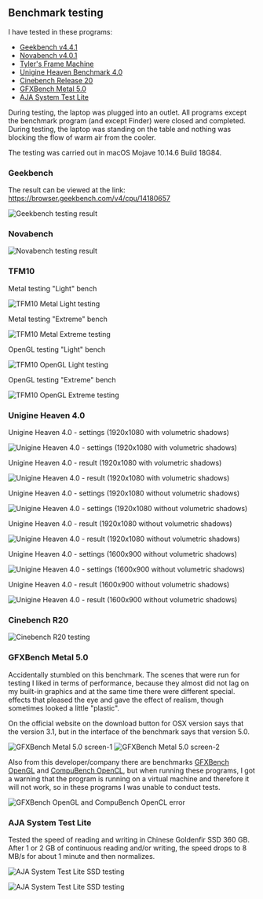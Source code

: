 ## Benchmark testing

I have tested in these programs:

* [Geekbench v4.4.1](http://www.geekbench.com/)
* [Novabench v4.0.1](https://novabench.com/)
* [Tyler's Frame Machine](https://tylemagne.github.io/TFM/)
* [Unigine Heaven Benchmark 4.0](https://benchmark.unigine.com/heaven)
* [Cinebench Release 20](https://www.maxon.net/ru/produkty/cinebench-r20-overview/)
* [GFXBench Metal 5.0](https://gfxbench.com/benchmark.jsp)
* [AJA System Test Lite](https://www.aja.com/products/aja-system-test)

During testing, the laptop was plugged into an outlet. All programs except the benchmark program (and except Finder) were closed and completed. During testing, the laptop was standing on the table and nothing was blocking the flow of warm air from the cooler.

The testing was carried out in macOS Mojave 10.14.6 Build 18G84.

### Geekbench

The result can be viewed at the link:  https://browser.geekbench.com/v4/cpu/14180657

![Geekbench testing result](https://github.com/Drovosek01/hackintosh_HP_Pavilion_15-au028ur_i5-6200U/blob/master/images/benchmarks_results_screenshots/Geekbench%20(4.4.1).png?raw=true)

### Novabench

![Novabench testing result](https://github.com/Drovosek01/hackintosh_HP_Pavilion_15-au028ur_i5-6200U/blob/master/images/benchmarks_results_screenshots/Novabench.png?raw=true)

### TFM10

Metal testing "Light" bench

![TFM10 Metal Light testing](https://github.com/Drovosek01/hackintosh_HP_Pavilion_15-au028ur_i5-6200U/blob/master/images/benchmarks_results_screenshots/tfm10%20(Metal%20Light).png?raw=true)

Metal testing "Extreme" bench

![TFM10 Metal Extreme testing](https://github.com/Drovosek01/hackintosh_HP_Pavilion_15-au028ur_i5-6200U/blob/master/images/benchmarks_results_screenshots/tfm10%20(Metal%20Extreme).png?raw=true)

OpenGL testing "Light" bench

![TFM10 OpenGL Light testing](https://github.com/Drovosek01/hackintosh_HP_Pavilion_15-au028ur_i5-6200U/blob/master/images/benchmarks_results_screenshots/tfm10%20(OpenGL%20Light).png?raw=true)

OpenGL testing "Extreme" bench

![TFM10 OpenGL Extreme testing](https://github.com/Drovosek01/hackintosh_HP_Pavilion_15-au028ur_i5-6200U/blob/master/images/benchmarks_results_screenshots/tfm10%20(OpenGL%20Extreme).png?raw=true)

### Unigine Heaven 4.0

Unigine Heaven 4.0 - settings (1920x1080 with volumetric shadows)

![Unigine Heaven 4.0 - settings (1920x1080 with volumetric shadows)](https://github.com/Drovosek01/hackintosh_HP_Pavilion_15-au028ur_i5-6200U/blob/master/images/benchmarks_results_screenshots/Unigine%20Heaven%204.0%20-%20settings%20(1920x1080%20with%20volumetric%20shadows).png?raw=true)

Unigine Heaven 4.0 - result (1920x1080 with volumetric shadows)

![Unigine Heaven 4.0 - result (1920x1080 with volumetric shadows)](https://github.com/Drovosek01/hackintosh_HP_Pavilion_15-au028ur_i5-6200U/blob/master/images/benchmarks_results_screenshots/Unigine%20Heaven%204.0%20-%20result%20(1920x1080%20with%20volumetric%20shadows).png?raw=true)

Unigine Heaven 4.0 - settings (1920x1080 without volumetric shadows)

![Unigine Heaven 4.0 - settings (1920x1080 without volumetric shadows)](https://github.com/Drovosek01/hackintosh_HP_Pavilion_15-au028ur_i5-6200U/blob/master/images/benchmarks_results_screenshots/Unigine%20Heaven%204.0%20-%20settings%20(1920x1080%20without%20volumetric%20shadows).png?raw=true)

Unigine Heaven 4.0 - result (1920x1080 without volumetric shadows)

![Unigine Heaven 4.0 - result (1920x1080 without volumetric shadows)](https://github.com/Drovosek01/hackintosh_HP_Pavilion_15-au028ur_i5-6200U/blob/master/images/benchmarks_results_screenshots/Unigine%20Heaven%204.0%20-%20result%20(1920x1080%20without%20volumetric%20shadows).png?raw=true)

Unigine Heaven 4.0 - settings (1600x900 without volumetric shadows)

![Unigine Heaven 4.0 - settings (1600x900 without volumetric shadows)](https://github.com/Drovosek01/hackintosh_HP_Pavilion_15-au028ur_i5-6200U/blob/master/images/benchmarks_results_screenshots/Unigine%20Heaven%204.0%20-%20settings%20(1600x900%20without%20volumetric%20shadows).png?raw=true)

Unigine Heaven 4.0 - result (1600x900 without volumetric shadows)

![Unigine Heaven 4.0 - result (1600x900 without volumetric shadows)](https://github.com/Drovosek01/hackintosh_HP_Pavilion_15-au028ur_i5-6200U/blob/master/images/benchmarks_results_screenshots/Unigine%20Heaven%204.0%20-%20result%20(1600x900%20without%20volumetric%20shadows).png?raw=true)

### Cinebench R20

![Cinebench R20 testing](https://github.com/Drovosek01/hackintosh_HP_Pavilion_15-au028ur_i5-6200U/blob/master/images/benchmarks_results_screenshots/Cinebench%20R20.png?raw=true)

### GFXBench Metal 5.0

Accidentally stumbled on this benchmark. The scenes that were run for testing I liked in terms of performance, because they almost did not lag on my built-in graphics and at the same time there were different special. effects that pleased the eye and gave the effect of realism, though sometimes looked a little "plastic".

On the official website on the download button for OSX version says that the version 3.1, but in the interface of the benchmark says that version 5.0.

![GFXBench Metal 5.0 screen-1](https://github.com/Drovosek01/hackintosh_HP_Pavilion_15-au028ur_i5-6200U/blob/master/images/benchmarks_results_screenshots/GFXBench_Metal_5.0_screen-1.png?raw=true)
![GFXBench Metal 5.0 screen-2](https://github.com/Drovosek01/hackintosh_HP_Pavilion_15-au028ur_i5-6200U/blob/master/images/benchmarks_results_screenshots/GFXBench_Metal_5.0_screen-2.png?raw=true)

Also from this developer/company there are benchmarks [GFXBench OpenGL](https://gfxbench.com/benchmark.jsp) and [CompuBench OpenCL](https://compubench.com/benchmark.jsp), but when running these programs, I got a warning that the program is running on a virtual machine and therefore it will not work, so in these programs I was unable to conduct tests.

![GFXBench OpenGL and CompuBench OpenCL error](https://github.com/Drovosek01/hackintosh_HP_Pavilion_15-au028ur_i5-6200U/blob/master/images/benchmarks_results_screenshots/GFXBench_OpenGL_error.png?raw=true)

### AJA System Test Lite

Tested the speed of reading and writing in Chinese Goldenfir SSD 360 GB. After 1 or 2 GB of continuous reading and/or writing, the speed drops to 8 MB/s for about 1 minute and then normalizes.

![AJA System Test Lite SSD testing](https://github.com/Drovosek01/hackintosh_HP_Pavilion_15-au028ur_i5-6200U/blob/master/images/benchmarks_results_screenshots/AJA%20System%20Test%20Lite%20(Goldenfir%20360%20GB)%201.png?raw=true)

![AJA System Test Lite SSD testing](https://github.com/Drovosek01/hackintosh_HP_Pavilion_15-au028ur_i5-6200U/blob/master/images/benchmarks_results_screenshots/AJA%20System%20Test%20Lite%20(Goldenfir%20360%20GB)%202.png?raw=true)